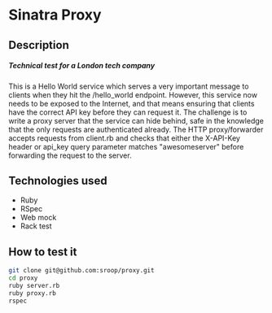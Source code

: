 Sinatra Proxy
============

Description
----
##### Technical test for a London tech company
This is a Hello World service which serves a very important message to clients when they hit the /hello_world endpoint. However, this service now needs to be exposed to the Internet, and that means ensuring that clients have the correct API key before they can request it.
The challenge is to write a proxy server that the service can hide behind, safe in the knowledge that the only requests are authenticated already. The HTTP proxy/forwarder accepts requests from client.rb and checks that either the X-API-Key header or api_key query parameter matches "awesomeserver" before forwarding the request to the server.

Technologies used
----
* Ruby
* RSpec
* Web mock
* Rack test

How to test it
----

```sh
git clone git@github.com:sroop/proxy.git
cd proxy
ruby server.rb
ruby proxy.rb
rspec
```